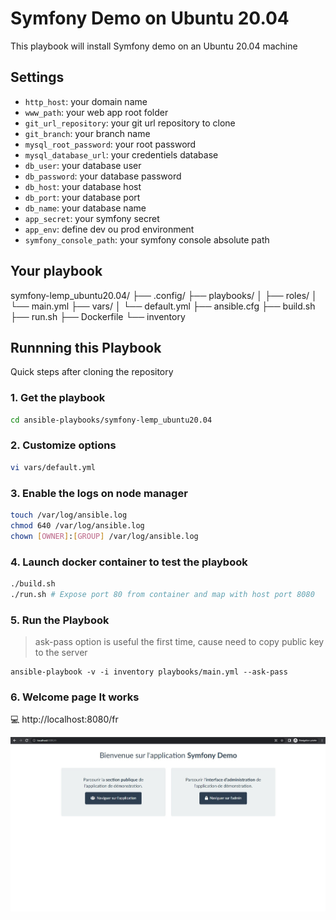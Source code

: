 # Symfony Demo on Ubuntu 20.04

This playbook will install Symfony demo on an Ubuntu 20.04 machine

## Settings
- `http_host`: your domain name
- `www_path`: your web app root folder 
- `git_url_repository`: your git url repository to clone
- `git_branch`: your branch name
- `mysql_root_password`: your root password
- `mysql_database_url`: your credentiels database
- `db_user`: your database user
- `db_password`: your database password
- `db_host`: your database host
- `db_port`: your database port
- `db_name`: your database name
- `app_secret`: your symfony secret
- `app_env`: define dev ou prod environment
- `symfony_console_path`: your symfony console absolute path

## Your playbook
symfony-lemp_ubuntu20.04/
├── .config/
├── playbooks/
│   ├── roles/
│   └── main.yml
├── vars/
│   └── default.yml
├── ansible.cfg
├── build.sh
├── run.sh
├── Dockerfile
└── inventory

## Runnning this Playbook
Quick steps after cloning the repository

### 1. Get the playbook

```bash
cd ansible-playbooks/symfony-lemp_ubuntu20.04
```

### 2. Customize options
```bash
vi vars/default.yml
```

### 3. Enable the logs on node manager
```bash
touch /var/log/ansible.log 
chmod 640 /var/log/ansible.log
chown [OWNER]:[GROUP] /var/log/ansible.log
```

### 4. Launch docker container to test the playbook
```bash
./build.sh
./run.sh # Expose port 80 from container and map with host port 8080
```

### 5. Run the Playbook
> ask-pass option is useful the first time, cause need to copy public key to the server
```command
ansible-playbook -v -i inventory playbooks/main.yml --ask-pass
```

### 6. Welcome page It works
💻 http://localhost:8080/fr

![__IMG/homepage_symfony_demo.jpg](__IMG/homepage_symfony_demo.jpg)
